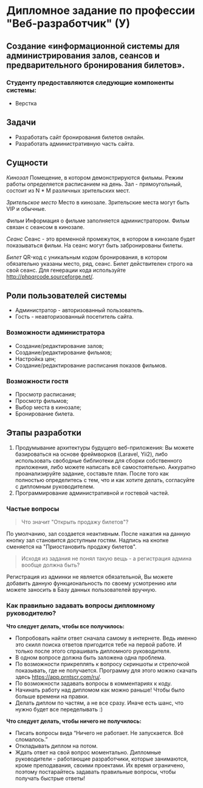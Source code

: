# Дипломное задание по профессии "Веб-разработчик" (У)

## Создание «информационной системы для администрирования залов, сеансов и предварительного бронирования билетов».

### Студенту предоставляются следующие компоненты системы:
* Верстка

## Задачи
* Разработать сайт бронирования билетов онлайн.
* Разработать административную часть сайта.

## Сущности
*Кинозал*
Помещение, в котором демонстрируются фильмы. Режим работы определяется расписанием на день. Зал - прямоугольный, состоит из N * M различных зрительских мест.

*Зрительское место*
Место в кинозале. Зрительские места могут быть VIP и обычные. 

*Фильм*
Информация о фильме заполняется администратором. Фильм связан с сеансом в кинозале.

*Сеанс*
Сеанс - это временной промежуток, в котором в кинозале будет показываться фильм. На сеанс могут быть забронированы билеты.

*Билет*
QR-код c уникальным кодом бронирования, в котором обязательно указаны место, ряд, сеанс. Билет действителен строго на свой сеанс. Для генерации кода используйте http://phpqrcode.sourceforge.net/.

## Роли пользователей системы
* Администратор - авторизованный пользователь.
* Гость - неавторизованный посетитель сайта.

### Возможности администратора
* Создание/редактирование залов;
* Создание/редактирование фильмов;
* Настройка цен;
* Создание/редактирование расписания показов фильмов.

### Возможности гостя
* Просмотр расписания;
* Просмотр фильмов;
* Выбор места в кинозале;
* Бронирование билета.

## Этапы разработки
1. Продумывание архитектуры будущего веб-приложения: Вы можете базироваться на основе фреймворков (Laravel, Yii2), либо использовать свободные библиотеки для сборки собственного приложения, либо можете написать всё самостоятельно. Аккуратно проанализируйте задание, составьте план. После того как полностью определитесь с тем, что и как хотите делать, согласуйте с дипломным руководителем.
1. Программирование административной и гостевой частей.

### Частые вопросы
> Что значит "Открыть продажу билетов"?

По умолчанию, зал создается неактивным. После нажатия на данную кнопку зал становится доступным гостям. Надпись на кнопке сменяется на "Приостановить продажу билетов".

> Исходя из задания не понял такую вещь - а регистрация админа вообще должна быть?

Регистрация из админки не является обязательной, Вы можете добавить данную функциональность по своему усмотрению или можете заносить в Базу данных пользователей вручную.

### Как правильно задавать вопросы дипломному руководителю?

**Что следует делать, чтобы все получилось:**

* Попробовать найти ответ сначала самому в интернете. Ведь именно это скилл поиска ответов пригодится тебе на первой работе. И только после этого спрашивать дипломного руководителя.
* В одном вопросе должна быть заложена одна проблема. 
* По возможности прикреплять к вопросу скриншоты и стрелочкой показывать, где не получается. Программу для этого можно скачать здесь https://app.prntscr.com/ru/.
* По возможности задавать вопросы в комментариях к коду. 
* Начинать работу над дипломом как можно раньше! Чтобы было больше времени на правки. 
* Делать диплом по частям, а не все сразу. Иначе есть шанс, что нужно будет все переделывать :)  

**Что следует делать, чтобы ничего не получилось:**

* Писать вопросы вида “Ничего не работает. Не запускается. Всё сломалось.”
* Откладывать диплом на потом. 
* Ждать ответ на свой вопрос моментально. Дипломные руководители - работающие разработчики, которые занимаются, кроме преподавания, своими проектами. Их время ограничено, поэтому постарайтесь задавать правильные вопросы, чтобы получать быстрые ответы!

